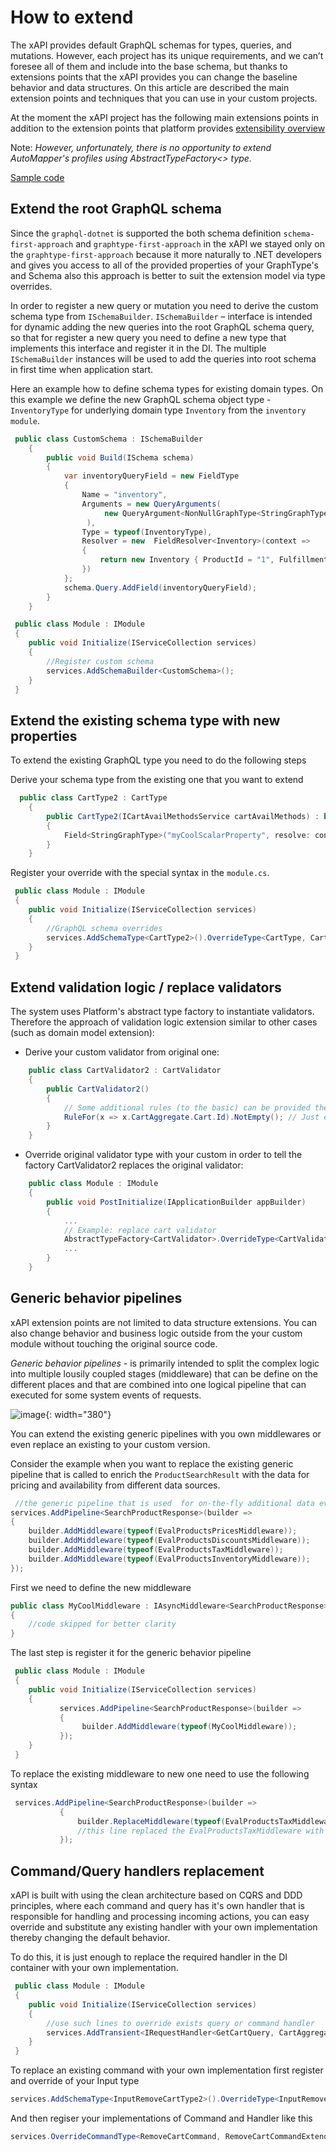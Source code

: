 # How to extend
The xAPI provides default GraphQL schemas for types,  queries, and mutations. However, each project has its unique requirements, and we can’t foresee all of them and include into the base schema, but thanks to extensions points that the xAPI provides you can change the baseline behavior and data structures. On this article are described the main extension points and techniques that you can use in your custom projects.

At the moment the xAPI project has the following main extensions points in addition to the extension points that platform provides [extensibility overview](https://virtocommerce.com/docs/latest/fundamentals/extensibility/overview/)

Note: *However, unfortunately, there is no opportunity to extend AutoMapper's profiles using AbstractTypeFactory<> type.*

[Sample code](https://github.com/VirtoCommerce/vc-module-experience-api/tree/dev/samples/VirtoCommerce.Exp.ExtensionSamples)

## Extend the root GraphQL schema
Since  the  `graphql-dotnet` is supported the both schema definition `schema-first-approach` and `graphtype-first-approach` in the xAPI we stayed only on the `graphtype-first-approach` because it more naturally to .NET developers and  gives you access to all of the provided properties of your GraphType's and Schema also this approach is better to suit the extension model via type overrides.

In order to register a new query or mutation you need to derive the custom schema type from `ISchemaBuilder`.  `ISchemaBuilder` – interface is intended for dynamic adding the new queries into the root GraphQL schema query, so that for register a new query you need to define a new type that implements this interface  and register  it in the DI. The multiple `ISchemaBuilder` instances will be used to add the queries into root schema in first time when application start.

Here an example how to define schema types for existing domain types. On this example we define the new GraphQL schema  object type - `InventoryType` for underlying domain type `Inventory` from the  `inventory module`.

```csharp title="CustomSchema.cs"
 public class CustomSchema : ISchemaBuilder
    {
        public void Build(ISchema schema)
        {
            var inventoryQueryField = new FieldType
            {
                Name = "inventory",
                Arguments = new QueryArguments(
                     new QueryArgument<NonNullGraphType<StringGraphType>> { Name = "id" },
                 ),
                Type = typeof(InventoryType),
                Resolver = new  FieldResolver<Inventory>(context =>
                {
                    return new Inventory { ProductId = "1", FulfillmentCenterId = "center1" };
                })
            };
            schema.Query.AddField(inventoryQueryField);
        }
    }
```

```csharp title="module.cs"
 public class Module : IModule
 {
    public void Initialize(IServiceCollection services)
    {
        //Register custom schema
        services.AddSchemaBuilder<CustomSchema>();
    }
 }
```

## Extend the existing schema type with new properties

To extend the existing GraphQL type you need to do the following steps

Derive your schema type from the existing one that you want to extend

```csharp title="CartType2.cs"
  public class CartType2 : CartType
    {
        public CartType2(ICartAvailMethodsService cartAvailMethods) : base(cartAvailMethods)
        {
            Field<StringGraphType>("myCoolScalarProperty", resolve: context => "my cool value" );
        }
    }
```

Register your override with the special syntax in the `module.cs`.

```csharp title="module.cs"
 public class Module : IModule
 {
    public void Initialize(IServiceCollection services)
    {
        //GraphQL schema overrides
        services.AddSchemaType<CartType2>().OverrideType<CartType, CartType2>();
    }
 }
```

## Extend validation logic / replace validators
The system uses Platform's abstract type factory to instantiate validators. Therefore the approach of validation logic extension similar to other cases (such as domain model extension):
- Derive your custom validator from original one:

```csharp title="CartValidator2.cs"
    public class CartValidator2 : CartValidator
    {
        public CartValidator2()
        {
            // Some additional rules (to the basic) can be provided there
            RuleFor(x => x.CartAggregate.Cart.Id).NotEmpty(); // Just example
        }
    }
```

- Override original validator type with your custom in order to tell the factory CartValidator2 replaces the original validator:

```csharp title="module.cs"
    public class Module : IModule
    {
        public void PostInitialize(IApplicationBuilder appBuilder)
        {
            ...
            // Example: replace cart validator
            AbstractTypeFactory<CartValidator>.OverrideType<CartValidator, CartValidator2>();
            ...
        }
    }
```

## Generic behavior pipelines
xAPI extension points are not limited to data structure extensions. You can also change behavior and business logic outside from  the your custom module without touching the original source code.

*Generic behavior pipelines* - is primarily intended to split the complex logic into multiple lousily coupled stages (middleware) that can be define on the different places and  that are combined into one logical pipeline that can executed for some system events of requests.

![image](media/x-api-extensions-1.png){: width="380"}

You can extend the existing generic pipelines with you own middlewares or even replace an existing to your custom version.

Consider the example when you want to replace the existing generic pipeline that is called to enrich the `ProductSearchResult` with the data for pricing and availability from different data sources.

```csharp
 //the generic pipeline that is used  for on-the-fly additional data evaluation (prices, inventories, discounts and taxes) for resulting products
services.AddPipeline<SearchProductResponse>(builder =>
{
    builder.AddMiddleware(typeof(EvalProductsPricesMiddleware));
    builder.AddMiddleware(typeof(EvalProductsDiscountsMiddleware));
    builder.AddMiddleware(typeof(EvalProductsTaxMiddleware));
    builder.AddMiddleware(typeof(EvalProductsInventoryMiddleware));
});
```

First we need to define the new middleware

```csharp title="MyCoolMiddleware.cs"
public class MyCoolMiddleware : IAsyncMiddleware<SearchProductResponse>
{
    //code skipped for better clarity
}
```

The last step is register it for the generic behavior pipeline

```csharp title="module.cs"
 public class Module : IModule
 {
    public void Initialize(IServiceCollection services)
    {
           services.AddPipeline<SearchProductResponse>(builder =>
           {
                builder.AddMiddleware(typeof(MyCoolMiddleware));
           });
    }
 }
```

To replace the existing middleware to new one need to use the following syntax

 ```csharp
  services.AddPipeline<SearchProductResponse>(builder =>
            {
                builder.ReplaceMiddleware(typeof(EvalProductsTaxMiddleware), typeof(MyCoolMiddleware));
                //this line replaced the EvalProductsTaxMiddleware with the MyCoolMiddleware for GenericPipeline<SearchProductResponse>
            });
 ```

## Command/Query handlers replacement

xAPI is built with using the clean architecture based on CQRS and DDD principles, where each command and query has it's own handler that is responsible for handling and processing incoming actions, you can easy override and substitute any existing handler with your own implementation thereby changing the default behavior.

To do this, it is just enough to replace the required handler in the DI container with your own implementation.

```csharp
 public class Module : IModule
 {
    public void Initialize(IServiceCollection services)
    {
        //use such lines to override exists query or command handler
        services.AddTransient<IRequestHandler<GetCartQuery, CartAggregate>, CustomGetCartQueryHandler>();
    }
 }
```

To replace an existing command with your own implementation first register and override of your Input type

```csharp title="module.cs"
services.AddSchemaType<InputRemoveCartType2>().OverrideType<InputRemoveCartType, InputRemoveCartType2>();
```

And then regiser your implementations of Command and Handler like this

```csharp title="module.cs"
services.OverrideCommandType<RemoveCartCommand, RemoveCartCommandExtended>().WithCommandHandler<RemoveCartCommandHandlerExtended>();
```
